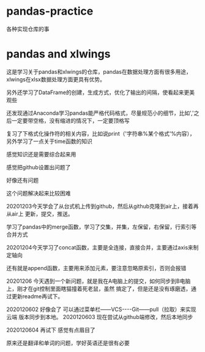 # pandas-practice
各种实现仓库的事

 #  pandas and xlwings
这是学习关于pandas和xlwings的仓库，pandas在数据处理方面有很多用途，xlwings在xlsx数据处理方面更具有优势。

另外还学习了DataFrame的创建，生成方式，优化了输出的间隔，使看起来更美观些

还发现通过Anaconda学习pandas能严格代码格式，尽量规范小的细节，比如','之后一定要带空格，没有缩进的情况下，一定要顶格写

复习了下格式化操作符的相关内容，比如说print（'字符串%某个格式'%内容），另外学习了一点关于time函数的知识

感觉知识还是需要综合起来用

感觉把github设置出问题了

好像还有问题

这个问题解决起来比较困难

20201203今天学会了从台式机上传到github，然后从github克隆到air上，接着再从air上
更新，提交，推送。

学习了pandas中的merge函数，学习了交集，并集，左保留，右保留，行索引等合并方式

20201204今天学习了concat函数，主要是全连接，直接合并，主要通过axis来制定轴向

还有就是append函数，主要用来添加元素，要注意忽略原索引，否则会报错

20201206 今天遇到一个新问题，就是我在A电脑上的提交，如何同步到B电脑上，刚才在git控制里面瞎猫撞着死老鼠，虽然
搞定了，但是还是没有琢磨透，通过更新readme再试下。

 2020120602  好像会了 可以通过菜单栏——VCS----Git——pull（拉取）来实现云端
 版本同步到本地。
 2020120603 现在尝试从github端修改，然后本地同步
 
 2020120604  再试下 感觉有点眉目了
 
 原来还是翻译和单词的问题，学好英语还是很有必要



